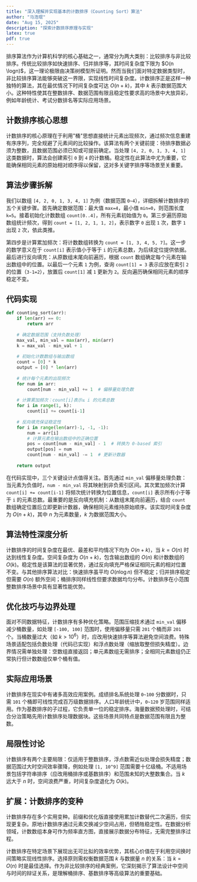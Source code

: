```yaml
---
title: "深入理解并实现基本的计数排序（Counting Sort）算法"
author: "马浩琨"
date: "Aug 15, 2025"
description: "探索计数排序原理与实现"
latex: true
pdf: true
---
```



排序算法作为计算机科学的核心基础之一，通常分为两大类别：比较排序与非比较排序。传统比较排序如快速排序、归并排序等，其时间复杂度下限为 $O(n \logn)$，这一理论极限由决策树模型所证明。然而当我们面对特定数据类型时，非比较排序算法能够突破这一界限，实现线性时间复杂度。计数排序正是这样一种独特的算法，其在最优情况下时间复杂度可达 $O(n + k)$，其中 $k$ 表示数据范围大小。这种特性使其在整数排序、数据范围有限且稳定性要求高的场景中大放异彩，例如年龄统计、考试分数排名等实际应用场景。

## 计数排序核心思想

计数排序的核心原理在于利用"桶"思想直接统计元素出现频次，通过频次信息重建有序序列，完全规避了元素间的比较操作。该算法有两个关键前提：待排序数据必须为整数，且数据范围必须已知或可提前确定。当处理 `[4, 2, 0, 1, 3, 4, 1]` 这类数据时，算法会创建索引 `0` 到 `4` 的计数桶。稳定性在此算法中尤为重要，它能确保相同元素的原始相对顺序得以保留，这对多关键字排序等场景至关重要。

## 算法步骤拆解

我们以数组 `[4, 2, 0, 1, 3, 4, 1]` 为例（数据范围 `0~4`），详细拆解计数排序的五个关键步骤。首先确定数据范围：最大值 `max=4`，最小值 `min=0`，则范围长度 `k=5`。接着初始化计数数组 `count[0..4]`，所有元素初始值为 `0`。第三步遍历原始数组统计频次，得到 `count = [1, 2, 1, 1, 2]`，表示数字 `0` 出现 `1` 次，数字 `1` 出现 `2` 次，依此类推。

第四步是计算累加频次：将计数数组转换为 `count = [1, 3, 4, 5, 7]`。这一步的数学意义在于 `count[i]` 表示值小于等于 `i` 的元素总数，为后续定位提供依据。最后进行反向填充：从原数组末尾向前遍历，根据 `count` 数组确定每个元素在输出数组中的位置。以最后一个元素 `1` 为例，查询 `count[1] = 3` 表示应放在索引 `2` 的位置（`3-1=2`），放置后 `count[1]` 减 `1` 更新为 `2`。反向遍历确保相同元素的顺序稳定不变。

## 代码实现

```python
def counting_sort(arr):
    if len(arr) == 0:
        return arr
    
    # 确定数据范围（支持负数处理）
    max_val, min_val = max(arr), min(arr)
    k = max_val - min_val + 1
    
    # 初始化计数数组与输出数组
    count = [0] * k
    output = [0] * len(arr)
    
    # 统计每个元素的出现频次
    for num in arr:
        count[num - min_val] += 1  # 偏移量处理负数
    
    # 计算累加频次：count[i]表示≤ i 的元素总数
    for i in range(1, k):
        count[i] += count[i-1]
    
    # 反向填充保证稳定性
    for i in range(len(arr)-1, -1, -1):
        num = arr[i]
        # 计算元素在输出数组中的正确位置
        pos = count[num - min_val] - 1  # 转换为 0-based 索引
        output[pos] = num
        count[num - min_val] -= 1  # 更新计数器
    
    return output
```

在代码实现中，三个关键设计点值得关注。首先通过 `min_val` 偏移量处理负数：当元素为负值时，`num - min_val` 将其映射到非负索引区间。其次累加频次计算 `count[i] += count[i-1]` 将频次统计转换为位置信息，`count[i]` 表示所有小于等于 `i` 的元素总数。最重要的是反向填充机制：从数组末尾向前遍历，结合 `count` 数组确定位置后立即更新计数器，确保相同元素维持原始顺序。该实现时间复杂度为 $O(n + k)$，其中 $n$ 为元素数量，$k$ 为数据范围大小。

## 算法特性深度分析

计数排序的时间复杂度在最优、最差和平均情况下均为 $O(n + k)$，当 $k = O(n)$ 时达到线性复杂度。空间复杂度为 $O(n + k)$，包含输出数组的 $O(n)$ 和计数数组的 $O(k)$。稳定性是该算法的显著优势，通过反向填充严格保证相同元素的相对位置不变。与其他排序算法对比：快速排序虽平均 $O(n \log n)$ 但不稳定；归并排序稳定但需要 $O(n)$ 额外空间；桶排序同样线性但要求数据均匀分布。计数排序在小范围整数排序场景中具有显著性能优势。

## 优化技巧与边界处理

面对不同数据特征，计数排序有多种优化策略。范围压缩技术通过 `min_val` 偏移减少桶数量，如处理 `[-100, 100]` 范围时，使用偏移量只需 `201` 个桶而非 `201` 个。当桶数量过大（如 $k > 10^6$）时，应改用快速排序等算法避免空间浪费。特殊场景适配包括负数处理（代码已实现）和浮点数处理（缩放取整但损失精度）。边界情况需单独处理：空数组直接返回；单元素数组无需排序；全相同元素数组仍正常执行但计数数组仅单个桶有值。

## 实际应用场景

计数排序在现实中有诸多高效应用案例。成绩排名系统处理 `0~100` 分数据时，只需 `101` 个桶即可线性完成百万级数据排序。人口年龄统计中，`0~120` 岁范围同样适用。作为基数排序的子过程，它负责单一位的稳定排序。海量数据预处理时，可结合分治策略先用计数排序处理数据块。这些场景共同特点是数据范围有限且为整数。

## 局限性讨论

计数排序有两个主要局限：仅适用于整数排序，浮点数需近似处理会损失精度；数据范围过大时空间效率骤降，例如处理 `[1, 10^9]` 范围需要十亿级桶。不适用场景包括字符串排序（应改用桶排序或基数排序）和范围未知的大整数集合。当 $k$ 远大于 $n$ 时，空间浪费严重，时间复杂度退化为 $O(k)$。

## 扩展：计数排序的变种

计数排序存在多个实用变种。前缀和优化版直接使用累加计数替代二次遍历，但实现更复杂。原地计数排序通过元素交换减少空间占用，但牺牲稳定性。在数据分析领域，计数数组本身可作为频率直方图，直接展示数据分布特征，无需完整排序过程。


计数排序在特定场景下展现出无可比拟的效率优势，其核心价值在于利用空间换时间策略实现线性排序。选择原则需权衡数据范围 $k$ 与数据量 $n$ 的关系：当 $k = O(n)$ 时是最佳选择。作为非比较排序的经典案例，它深刻揭示了算法设计中空间与时间的辩证关系，是理解桶排序、基数排序等高级算法的重要基础。
